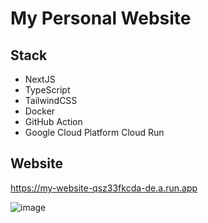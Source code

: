 # My Personal Website

## Stack
- NextJS 
- TypeScript
- TailwindCSS
- Docker 
- GitHub Action 
- Google Cloud Platform Cloud Run

## Website
 https://my-website-qsz33fkcda-de.a.run.app

![image](https://user-images.githubusercontent.com/46919822/120914753-c2e2b000-c6d2-11eb-82eb-e724be60f09f.png)

